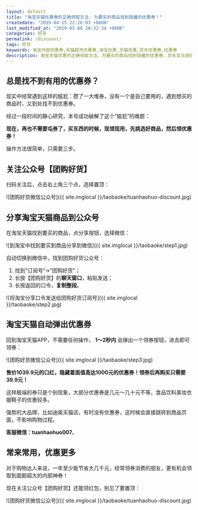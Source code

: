 ```yaml
---
layout: default
title: "淘宝天猫优惠券的正确领取方法: 为要买的商品找到隐藏的优惠券！"
createdate: "2019-04-15 22:26:03 +0800"
last_modified_at: "2019-05-06 20:32:34 +0800"
categories: 好货
permalink: /discount/
tags: 好货
keywords: 淘宝内部优惠券,天猫超市优惠券,淘宝优惠,天猫优惠,京东优惠券,优惠券
description: 淘宝天猫优惠的正确领取方法，为要买的商品找到隐藏的优惠券，京东亚马逊拼多多唯品会准备中
---
```


## 总是找不到有用的优惠券？

现实中经常遇到这样的尴尬：攒了一大堆券，没有一个是自己要用的，遇到想买的商品时，又到处找不到优惠券。

经过一段时间的静心研究，本号成功破解了这个“尴尬”的难题：

**现在，再也不需要屯券了，买东西的时候，现领现用，先挑选好商品，然后领优惠券！**

操作方法很简单，只需要三步。

## 关注公众号【团购好货】

扫码关注后，点击右上角三个点，选择置顶：

![团购好货微信公众号]({{ site.imglocal }}/taobaoke/tuanhaohuo-discount.jpg)

## 分享淘宝天猫商品到公众号

在淘宝天猫找到要买的商品，点分享按钮，选择微信：

![到淘宝中找到要买到商品分享到微信]({{ site.imglocal }}/taobaoke/step1.jpg)

自动切换到微信中，找到团购好货公众号：

1. 找到“订阅号”->“团购好货”；
2. 长按【团购好货】的**聊天窗口**，粘贴发送；
3. 长按返回的口令，**复制整段**。

![将淘宝分享口令发送给团购好货订阅号]({{ site.imglocal }}/taobaoke/step2.jpg)

## 淘宝天猫自动弹出优惠券

回到淘宝天猫APP，不需要任何操作， **1～2秒内** 会弹出一个领券按钮，进去即可领券：

![团购好货微信公众号]({{ site.imglocal }}/taobaoke/step3.jpg)

**售价1039.9元的口红，隐藏着面值高达1000元的优惠券！领券后再购买只需要39.9元！**

这样极端的券只是个别现象，大部分优惠券是几元～几十元不等，食品饮料美妆衣服鞋子的优惠较多。

强势的大品牌，比如迪奥天猫店，有时没有优惠券，这时候会直接跳转到商品页面，不影响购物过程。

**客服微信：tuanhaohuo007**。

## 常来常用，优惠更多

对于购物达人来说，一年至少能节省大几千元，经常领券消费的朋友，更有机会领取到面额超大的内部神券！

现在关注公众号【团购好货】还能领红包，别忘了要置顶：

![团购好货微信公众号]({{ site.imglocal }}/taobaoke/tuanhaohuo-discount.jpg)
